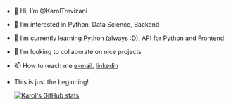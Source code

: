 - 👋 Hi, I’m @KarolTrevizani
- 👀 I’m interested in Python, Data Science, Backend
- 🌱 I’m currently learning Python (always :D), API for Python and Frontend
- 💞️ I’m looking to collaborate on nice projects
- 📫 How to reach me [e-mail](karolineh.trevizani@gmail.com), [linkedin](https://www.linkedin.com/in/karolinetrevizani/)
- This is just the beginning!

  [![Karol's GitHub stats](https://github-readme-stats.vercel.app/api?username=karoltrevizani)](https://github.com/anuraghazra/github-readme-stats)

<!---
KarolTrevizani/KarolTrevizani is a ✨ special ✨ repository because its `README.md` (this file) appears on your GitHub profile.
You can click the Preview link to take a look at your changes.
--->
